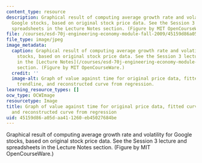 ```yaml
---
content_type: resource
description: Graphical result of computing average growth rate and volatility for
  Google stocks, based on original stock price data. See the Session 3 lecture and
  spreadsheets in the Lecture Notes section. (Figure by MIT OpenCourseWare.)
file: /courses/esd-70j-engineering-economy-module-fall-2009/45159d86a05daa411260eb45027684be_esd-70jf09-th.jpg
file_type: image/jpeg
image_metadata:
  caption: Graphical result of computing average growth rate and volatility for Google
    stocks, based on original stock price data. See the Session 3 lecture and spreadsheets
    in the [Lecture Notes](/courses/esd-70j-engineering-economy-module-fall-2009/pages/lecture-notes)
    section. (Figure by MIT OpenCourseWare.)
  credit: ''
  image-alt: Graph of value against time for original price data, fitted curve from
    trendline, and reconstructed curve from regression.
learning_resource_types: []
ocw_type: OCWImage
resourcetype: Image
title: Graph of value against time for original price data, fitted curve from trendline,
  and reconstructed curve from regression
uid: 45159d86-a05d-aa41-1260-eb45027684be
---
```

Graphical result of computing average growth rate and volatility for Google stocks, based on original stock price data. See the Session 3 lecture and spreadsheets in the Lecture Notes section. (Figure by MIT OpenCourseWare.)

